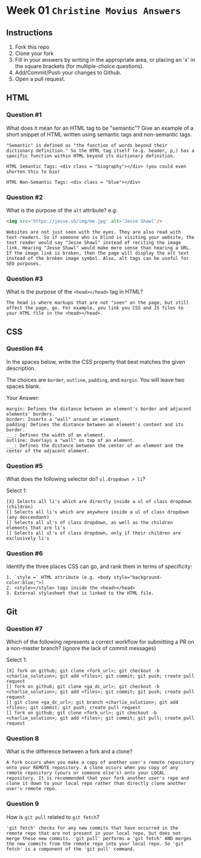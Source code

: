 # Week 01 `Christine Movius Answers`

## Instructions

1. Fork this repo
2. Clone your fork
3. Fill in your answers by writing in the appropriate area, or placing an 'x' in
the square brackets (for multiple-choice questions).
4. Add/Commit/Push your changes to Github.
5. Open a pull request.

## HTML

### Question #1

What does it mean for an HTML tag to be "semantic"? Give an example of a short snippet of HTML written using semantic tags and non-semantic tags.

```text
"Semantic" is defined as "the function of words beyond their dictionary definition." So the HTML tag itself (e.g. header, p,) has a specific function within HTML beyond its dictionary definition.

HTML Semantic Tags: <div class = "biography"></div> (you could even shorten this to bio)

HTML Non-Semantic Tags: <div class = "blue"></div>
```

### Question #2

What is the purpose of the `alt` attribute? e.g:

```html
<img src='https://jesse.sh/img/me.jpg' alt='Jesse Shawl'/>
```

```text
Websites are not just seen with the eyes. They are also read with text-readers. So if someone who is blind is visiting your website, the text reader would say "Jesse Shawl" instead of reciting the image link. Hearing "Jesse Shawl" would make more sense than hearing a URL. If the image link is broken, then the page will display the alt text instead of the broken image symbol. Also, alt tags can be useful for SEO purposes.
```

### Question #3

What is the purpose of the `<head></head>` tag in HTML?

```text
The head is where markups that are not "seen" on the page, but still affect the page, go. For example, you link you CSS and JS files to your HTML file in the <head></head>.
```

## CSS

### Question #4

In the spaces below, write the CSS property that best matches the given description.

The choices are `border`, `outline`, `padding`, and `margin`. You will leave two spaces blank.

Your Answer:

```text
margin: Defines the distance between an element's border and adjacent elements' borders.
border: Inserts a "wall" around an element.
padding: Defines the distance between an element's content and its border.
___: Defines the width of an element.
outline: Overlays a "wall" on top of an element.
___: Defines the distance between the center of an element and the center of the adjacent element.
```

### Question #5

What does the following selector do?  `ul.dropdown > li`?

Select 1:
```
[X] Selects all li's which are directly inside a ul of class dropdown (children)
[] Selects all li's which are anywhere inside a ul of class dropdown (any descendant)
[] Selects all ul's of class dropdown, as well as the children elements that are li's
[] Selects all ul's of class dropdown, only if their children are exclusively li's
```

### Question #6

Identify the three places CSS can go, and rank them in terms of specificity:

```text
1. `style =` HTML attribute (e.g. <body style="background-color:blue;">)
2. <style></style> tags inside the <head></head>
3. External stylesheet that is linked to the HTML file.
```

## Git

### Question #7

Which of the following represents a correct workflow for submitting a PR on a non-master branch?
(ignore the lack of commit messages)

Select 1:
```
[X] fork on github; git clone <fork_url>; git checkout -b <charlie_solution>; git add <files>; git commit; git push; create pull request
[] fork on github; git clone <ga_dc_url>; git checkout -b <charlie_solution>; git add <files>; git commit; git push; create pull request
[] git clone <ga_dc_url>; git branch <charlie_solution>; git add <files>; git commit; git push; create pull request
[] fork on github; git clone <fork_url>; git checkout -b <charlie_solution>; git add <files>; git commit; git pull; create pull request
```

### Question 8

What is the difference between a fork and a clone?

```text
A fork occurs when you make a copy of another user's remote repository onto your REMOTE repository. A clone occurs when you copy of any remote repository (yours or someone else's) onto your LOCAL repository. It is recommended that your fork another user's repo and clone it down to your local repo rather than directly clone another user's remote repo.
```

### Question 9

How is `git pull` related to `git fetch`?

```text
'git fetch' checks for any new commits that have occurred in the remote repo that are not present in your local repo, but does not merge these new commits. 'git pull' performs a 'git fetch' AND merges the new commits from the remote repo into your local repo. So 'git fetch' is a component of the 'git pull' command.
```
